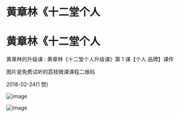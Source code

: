 # 黄章林《十二堂个人

# 黄章林《十二堂个人

黄章林的升级课 : 黄章林《十二堂个人升级课》第 1 课【个人 品牌】课件

图片是免费试听的荔枝微课课程二维码

2018-02-24(1 赞)

![image](img/Image_304.png)

![image](img/Image_305.png)